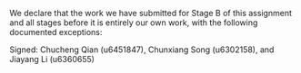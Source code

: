 We declare that the work we have submitted for Stage B of this assignment and all stages before it is entirely our own work, with the following documented exceptions:


Signed: Chucheng Qian (u6451847), Chunxiang Song (u6302158), and Jiayang Li (u6360655)

